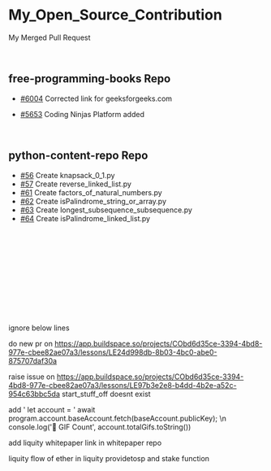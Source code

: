 # My_Open_Source_Contribution
My Merged Pull Request

<br>

## free-programming-books Repo

 * [#6004](https://github.com/EbookFoundation/free-programming-books/pull/6004) Corrected link for geeksforgeeks.com


* [#5653](https://github.com/EbookFoundation/free-programming-books/pull/5653) Coding Ninjas Platform added

<br>


## python-content-repo Repo

* [#56](https://github.com/Mukesh-kanna/python-content-repo/pull/56) Create knapsack_0_1.py 
* [#57](https://github.com/Mukesh-kanna/python-content-repo/pull/57) Create reverse_linked_list.py 
* [#61](https://github.com/Mukesh-kanna/python-content-repo/pull/61) Create factors_of_natural_numbers.py
* [#62](https://github.com/Mukesh-kanna/python-content-repo/pull/62) Create isPalindrome_string_or_array.py
* [#63](https://github.com/Mukesh-kanna/python-content-repo/pull/63) Create longest_subsequence_subsequence.py
* [#64](https://github.com/Mukesh-kanna/python-content-repo/pull/64) Create isPalindrome_linked_list.py


<br>

<br>
<br>
<br>
<br>
<br>
<br>
<br>
<br>
<br>


ignore below lines

do new pr on https://app.buildspace.so/projects/CObd6d35ce-3394-4bd8-977e-cbee82ae07a3/lessons/LE24d998db-8b03-4bc0-abe0-875707daf30a

raise issue on https://app.buildspace.so/projects/CObd6d35ce-3394-4bd8-977e-cbee82ae07a3/lessons/LE97b3e2e8-b4dd-4b2e-a52c-954c63bbc5da start_stuff_off doesnt exist

add '  let account = ' await program.account.baseAccount.fetch(baseAccount.publicKey); \n console.log('👀 GIF Count', account.totalGifs.toString())

add liquity whitepaper link in whitepaper repo

liquity flow of ether in liquity providetosp and stake function

